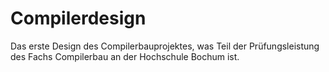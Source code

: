 # Compilerdesign
Das erste Design des Compilerbauprojektes, was Teil der Prüfungsleistung des Fachs Compilerbau an der Hochschule Bochum ist.

